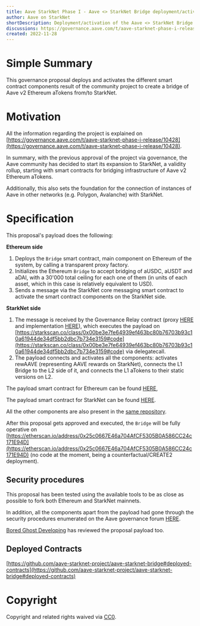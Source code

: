 ```yaml
---
title: Aave StarkNet Phase I - Aave <> StarkNet Bridge deployment/activation by Aave governance
author: Aave on StarkNet
shortDescription: Deployment/activation of the Aave <> StarkNet Bridge
discussions: https://governance.aave.com/t/aave-starknet-phase-i-release/10428
created: 2022-11-28
---
```


# Simple Summary

This governance proposal deploys and activates the different smart contract components result of the community project to create a bridge of Aave v2 Ethereum aTokens from/to StarkNet.


# Motivation

All the information regarding the project is explained on [https://governance.aave.com/t/aave-starknet-phase-i-release/10428](https://governance.aave.com/t/aave-starknet-phase-i-release/10428). 

In summary, with the previous approval of the project via governance, the Aave community has decided to start its expansion to StarkNet, a validity rollup, starting with smart contracts for bridging infrastructure of Aave v2 Ethereum aTokens.

Additionally, this also sets the foundation for the connection of instances of Aave in other networks (e.g. Polygon, Avalanche) with StarkNet.


# Specification

This proposal's payload does the following:

**Ethereum side**

1. Deploys the `Bridge` smart contract, main component on Ethereum of the system, by calling a transparent proxy factory.
2. Initializes the Ethereum `Bridge` to accept bridging of aUSDC, aUSDT and aDAI, with a 30'000 total ceiling for each one of them (in units of each asset, which in this case is relatively equivalent to USD).
3. Sends a message via the StarkNet core messaging smart contract to activate the smart contract components on the StarkNet side.

**StarkNet side**

1. The message is received by the Governance Relay contract (proxy [HERE](https://starkscan.co/contract/0x07bbb769e53d886f77792d59b9cd65a2eb14a84c49a0942ba9577e291deefcec#class) and implementation [HERE](https://starkscan.co/class/0x0431f8e4ac4298966bdf1d99ea273d9f22e72005874d76498bd630fcb806f605#code)), which executes the payload on [https://starkscan.co/class/0x00be3e7fe64939ef463bc80b76703b93c10a61944de34df5bb2dbc7b734e3159#code](https://starkscan.co/class/0x00be3e7fe64939ef463bc80b76703b93c10a61944de34df5bb2dbc7b734e3159#code) via delegatecall.
2. The payload connects and activates all the components: activates rewAAVE (representing AAVE rewards on StarkNet), connects the L1 Bridge to the L2 side of it, and connects the L1 aTokens to their static versions on L2.

The payload smart contract for Ethereum can be found [HERE](https://etherscan.io/address/0x4919E176f02142C20727da215e8dc1b3d046D026#code), 

The payload smart contract for StarkNet can be found [HERE](https://starkscan.co/class/0x00be3e7fe64939ef463bc80b76703b93c10a61944de34df5bb2dbc7b734e3159#code).

All the other components are also present in the [same repository](https://github.com/aave-starknet-project/aave-starknet-bridge#deployed-contracts).

After this proposal gets approved and executed, the `Bridge` will be fully operative on [https://etherscan.io/address/0x25c0667E46a704AfCF5305B0A586CC24c171E94D](https://etherscan.io/address/0x25c0667E46a704AfCF5305B0A586CC24c171E94D) (no code at the moment, being a counterfactual/CREATE2 deployment).

## Security procedures

This proposal has been tested using the available tools to be as close as possible to fork both Ethereum and StarkNet mainnets.

In addition, all the components apart from the payload had gone through the security procedures enumerated on the Aave governance forum [HERE](https://governance.aave.com/t/aave-starknet-phase-i-release/10428#security-procedures-5).

[Bored Ghost Developing](https://twitter.com/bgdlabs) has reviewed the proposal payload too.


## Deployed Contracts

[https://github.com/aave-starknet-project/aave-starknet-bridge#deployed-contracts](https://github.com/aave-starknet-project/aave-starknet-bridge#deployed-contracts)

# Copyright

Copyright and related rights waived via [CC0](https://creativecommons.org/publicdomain/zero/1.0/).
